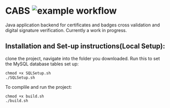  # CABS ![example workflow](https://github.com/samvictordr/CAB-System/actions/workflows/Build.yml/badge.svg)
Java application backend for certificates and badges cross validation and digital signature verification. Currently a work in progress.

## Installation and Set-up instructions(Local Setup):
clone the project, navigate into the folder you downloaded. Run this to set the MySQL database tables set up:

```shell
chmod +x SQLSetup.sh
./SQLSetup.sh
```

To complile and run the project:

```shell
chmod +x build.sh
./build.sh
```

